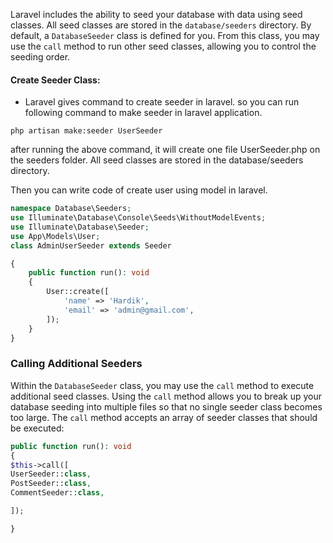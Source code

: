 Laravel includes the ability to seed your database with data using seed classes. All seed classes are stored in the `database/seeders` directory. By default, a `DatabaseSeeder` class is defined for you. From this class, you may use the `call` method to run other seed classes, allowing you to control the seeding order.

#### Create Seeder Class:
* Laravel gives command to create seeder in laravel. so you can run following command to make seeder in laravel application.

```
php artisan make:seeder UserSeeder
```

after running the above command, it will create one file UserSeeder.php on the seeders folder. All seed classes are stored in the database/seeders directory.

Then you can write code of create  user using model in laravel.

```php
namespace Database\Seeders;
use Illuminate\Database\Console\Seeds\WithoutModelEvents;
use Illuminate\Database\Seeder;
use App\Models\User;
class AdminUserSeeder extends Seeder

{
    public function run(): void
    {
        User::create([
            'name' => 'Hardik',
            'email' => 'admin@gmail.com',
        ]);
    }
}
```

### Calling Additional Seeders
Within the `DatabaseSeeder` class, you may use the `call` method to execute additional seed classes. Using the `call` method allows you to break up your database seeding into multiple files so that no single seeder class becomes too large. The `call` method accepts an array of seeder classes that should be executed:

```php
public function run(): void
{
$this->call([
UserSeeder::class,
PostSeeder::class,
CommentSeeder::class,

]);

}
```